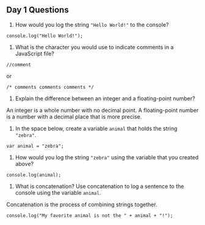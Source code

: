 ## Day 1 Questions

1. How would you log the string `"Hello World!"` to the console?

`console.log("Hello World!");`

1. What is the character you would use to indicate comments in a JavaScript file?

`//comment`

or

 `/* comments
    comments
    comments */
`

1. Explain the difference between an integer and a floating-point number?

An integer is a whole number with no decimal point. A floating-point number is a number with a decimal place that is more precise.

1. In the space below, create a variable `animal` that holds the string `"zebra"`.

`var animal = "zebra";`

1. How would you log the string `"zebra"` using the variable that you created above?

`console.log(animal);`

1. What is concatenation? Use concatenation to log a sentence to the console using the variable `animal`.

Concatenation is the process of combining strings together.

`console.log("My favorite animal is not the " + animal + "!");`
